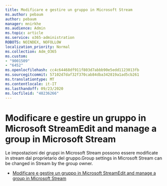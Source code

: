 ```yaml
---
title: Modificare e gestire un gruppo in Microsoft Stream
ms.author: pebaum
author: pebaum
manager: mnirkhe
ms.audience: Admin
ms.topic: article
ms.service: o365-administration
ROBOTS: NOINDEX, NOFOLLOW
localization_priority: Normal
ms.collection: Adm_O365
ms.custom:
- "9001509"
- "6452"
ms.openlocfilehash: cc4c64468df911f803d7abbb90e5edd1123013fb
ms.sourcegitcommit: 57102d7daf32f370cab84dba342819a1ad5cb261
ms.translationtype: MT
ms.contentlocale: it-IT
ms.lasthandoff: 09/23/2020
ms.locfileid: "48236266"
---
```

# <a name="edit-and-manage-a-group-in-microsoft-stream"></a><span data-ttu-id="723ee-102">Modificare e gestire un gruppo in Microsoft Stream</span><span class="sxs-lookup"><span data-stu-id="723ee-102">Edit and manage a group in Microsoft Stream</span></span>

<span data-ttu-id="723ee-103">Le impostazioni dei gruppi in Microsoft Stream possono essere modificate in stream dal proprietario del gruppo.</span><span class="sxs-lookup"><span data-stu-id="723ee-103">Group settings in Microsoft Stream can be changed in Stream by the group owner.</span></span>  

- [<span data-ttu-id="723ee-104">Modificare e gestire un gruppo in Microsoft Stream</span><span class="sxs-lookup"><span data-stu-id="723ee-104">Edit and manage a group in Microsoft Stream</span></span>](https://docs.microsoft.com/stream/portal-manage-groups)
